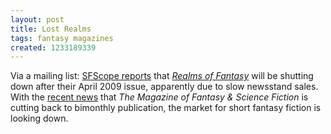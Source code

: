 ```yaml
---
layout: post
title: Lost Realms
tags: fantasy magazines
created: 1233189339
---
```

Via a mailing list:  [SFScope reports](http://sfscope.com/2009/01/realms-of-fantasy-closing.html) that [*Realms of Fantasy*](http://www.sovhomestead.com/thankyou.htm) will be shutting down after their April 2009 issue, apparently due to slow newsstand sales.  With the [recent news](http://www.tor.com/index.php?option=com_content&view=blog&id=11376) that *The Magazine of Fantasy &amp; Science Fiction* is cutting back to bimonthly publication, the market for short fantasy fiction is looking down.
